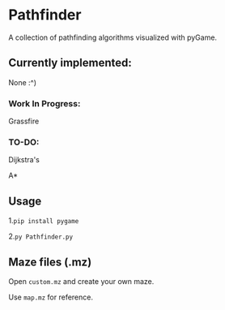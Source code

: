 # Pathfinder

A collection of pathfinding algorithms visualized with pyGame.

## Currently implemented:

None :^)

### Work In Progress:

Grassfire

### TO-DO:

Dijkstra's

A\*

## Usage

1.`pip install pygame`

2.`py Pathfinder.py`

## Maze files (.mz)

Open `custom.mz` and create your own maze.

Use `map.mz` for reference.
